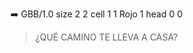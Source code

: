 <gs-attire attire-url="https://raw.githubusercontent.com/MumukiProject/mumuki-guia-gobstones-pruebas-contenido-mumuki/master/assets/attires/config_1589299578012.json"></gs-attire>
:arrow_right:
<gs-board>
     GBB/1.0
     size 2 2
     cell 1 1 Rojo 1 
     head 0 0
</gs-board>

> ¿QUÉ CAMINO TE LLEVA A CASA?
